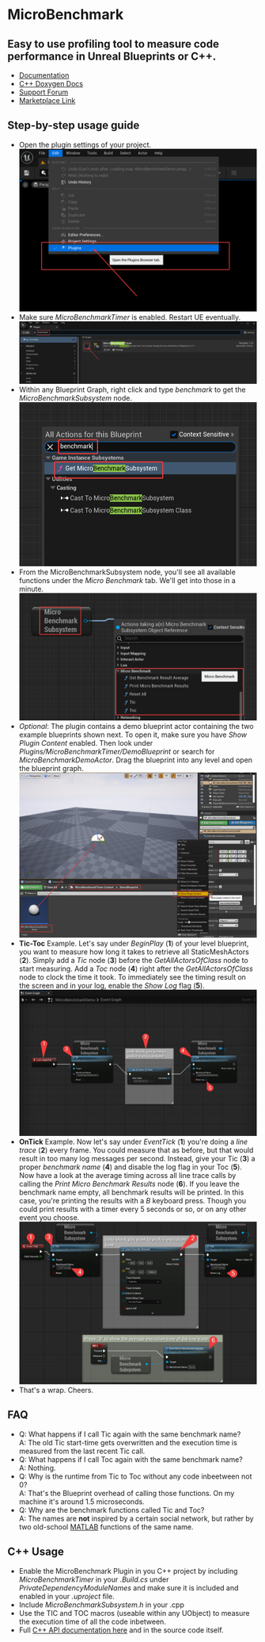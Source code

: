 # MicroBenchmark
## Easy to use profiling tool to measure code performance in Unreal Blueprints or C++.

- [Documentation](https://maschere.github.io/asset-documentation/micro-benchmark)
- [C++ Doxygen Docs](https://maschere.github.io/asset-documentation/micro-benchmark/docs/index.html)
- [Support Forum](https://github.com/maschere/asset-documentation/discussions/categories/microbenchmark)
- [Marketplace Link](https://www.unrealengine.com/marketplace/en-US/product/440f7dbfc0014afaab135cd12f01d72b)


## Step-by-step usage guide
- Open the plugin settings of your project.
  <br/><img src="./imgs/UnrealEditor_1.png"/>
- Make sure *MicroBenchmarkTimer* is enabled. Restart UE eventually. <br/><img src="./imgs/UnrealEditor_2.png"/>
- Within any Blueprint Graph, right click and type *benchmark* to get the *MicroBenchmarkSubsystem* node. <br/><img src="./imgs/UnrealEditor_3.png"/>
- From the MicroBenchmarkSubsystem node, you'll see all available functions under the *Micro Benchmark* tab. We'll get into those in a minute. <br/><img src="./imgs/UnrealEditor_4.png"/>
- *Optional*: The plugin contains a demo blueprint actor containing the two example blueprints shown next. To open it, make sure you have *Show Plugin Content* enabled. Then look under *Plugins/MicroBenchmarkTimer/DemoBlueprint* or search for *MicroBenchmarkDemoActor*. Drag the blueprint into any level and open the blueprint graph. <br/><img src="./imgs/UnrealEditor_6.png"/>
- **Tic-Toc** Example. Let's say under *BeginPlay* (**1**) of your level blueprint, you want to measure how long it takes to retrieve all StaticMeshActors (**2**). Simply add a *Tic* node (**3**) before the *GetAllActorsOfClass* node to start measuring. Add a *Toc* node (**4**) right after the *GetAllActorsOfClass* node to clock the time it took. To immediately see the timing result on the screen and in your log, enable the *Show Log* flag (**5**). <br/><img src="./imgs/UnrealEditor_7.png"/>
- **OnTick** Example. Now let's say under *EventTick* (**1**) you're doing a *line trace* (**2**) every frame. You could measure that as before, but that would result in too many log messages per second. Instead, give your Tic (**3**) a proper *benchmark name* (**4**) and disable the log flag in your Toc (**5**). Now have a look at the average timing across all line trace calls by calling the *Print Micro Benchmark Results* node (**6**). If you leave the benchmark name empty, all benchmark results will be printed. In this case, you're printing the results with a *B* keyboard press. Though you could print results with a timer every 5 seconds or so, or on any other event you choose. <br/><img src="./imgs/UnrealEditor_8.png"/>
- That's a wrap. Cheers.

## FAQ
- Q: What happens if I call Tic again with the same benchmark name?<br/>
  A: The old Tic start-time gets overwritten and the execution time is measured from the last recent Tic call.
- Q: What happens if I call Toc again with the same benchmark name?<br/>
  A: Nothing.
- Q: Why is the runtime from Tic to Toc without any code inbeetween not 0?<br/>
  A: That's the Blueprint overhead of calling those functions. On my machine it's around 1.5 microseconds.
- Q: Why are the benchmark functions called Tic and Toc?<br/>
  A: The names are **not** inspired by a certain social network, but rather by two old-school [MATLAB](https://www.mathworks.com/help/matlab/ref/tic.html) functions of the same name.
  

## C++ Usage
- Enable the MicroBenchmark Plugin in you C++ project by including *MicroBenchmarkTimer* in your *.Build.cs* under *PrivateDependencyModuleNames* and make sure it is included and enabled in your *.uproject* file.
- Include *MicroBenchmarkSubsystem.h* in your .cpp
- Use the TIC and TOC macros (useable within any UObject) to measure the execution time of all the code inbetween.
- Full [C++ API documentation here](./docs/index.html) and in the source code itself.